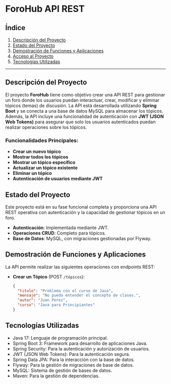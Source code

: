 # **ForoHub API REST**

## Índice

1. [Descripción del Proyecto](#descripción-del-proyecto)
2. [Estado del Proyecto](#estado-del-proyecto)
3. [Demostración de Funciones y Aplicaciones](#demostración-de-funciones-y-aplicaciones)
4. [Acceso al Proyecto](#acceso-al-proyecto)
5. [Tecnologías Utilizadas](#tecnologías-utilizadas)

---

## Descripción del Proyecto

El proyecto **ForoHub** tiene como objetivo crear una API REST para gestionar un foro donde los usuarios puedan interactuar, crear, modificar y eliminar tópicos (temas) de discusión. La API está desarrollada utilizando **Spring Boot** y se conecta a una base de datos MySQL para almacenar los tópicos. Además, la API incluye una funcionalidad de autenticación con **JWT (JSON Web Tokens)** para asegurar que solo los usuarios autenticados puedan realizar operaciones sobre los tópicos.

### Funcionalidades Principales:
- **Crear un nuevo tópico**
- **Mostrar todos los tópicos**
- **Mostrar un tópico específico**
- **Actualizar un tópico existente**
- **Eliminar un tópico**
- **Autenticación de usuarios mediante JWT**

## Estado del Proyecto

Este proyecto está en su fase funcional completa y proporciona una API REST operativa con autenticación y la capacidad de gestionar tópicos en un foro.

- **Autenticación**: Implementada mediante JWT.
- **Operaciones CRUD**: Completo para tópicos.
- **Base de Datos**: MySQL, con migraciones gestionadas por Flyway.

## Demostración de Funciones y Aplicaciones

La API permite realizar las siguientes operaciones con endpoints REST:

- **Crear un Tópico** (POST `/tópicos`):
  ```json
  {
    "titulo": "Problema con el curso de Java",
    "mensaje": "No puedo entender el concepto de clases.",
    "autor": "Juan Perez",
    "curso": "Java para Principiantes"
  }


## Tecnologías Utilizadas
- Java 17: Lenguaje de programación principal.
- Spring Boot 3: Framework para desarrollo de aplicaciones Java.
- Spring Security: Para la autenticación y autorización de usuarios.
- JWT (JSON Web Tokens): Para la autenticación segura.
- Spring Data JPA: Para la interacción con la base de datos.
- Flyway: Para la gestión de migraciones de base de datos.
- MySQL: Sistema de gestión de bases de datos.
- Maven: Para la gestión de dependencias.
